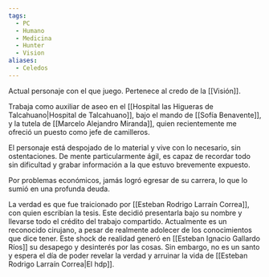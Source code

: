 ```yaml
---
tags:
  - PC
  - Humano
  - Medicina
  - Hunter
  - Vision
aliases:
  - Celedos
---
```

Actual personaje con el que juego. Pertenece al credo de la [[Visión]].

Trabaja como auxiliar de aseo en el [[Hospital las Higueras de Talcahuano|Hospital de Talcahuano]], bajo el mando de [[Sofía Benavente]], y la tutela de [[Marcelo Alejandro Miranda]], quien recientemente me ofreció un puesto como jefe de camilleros.

El personaje está despojado de lo material y vive con lo necesario, sin ostentaciones. De mente particularmente ágil, es capaz de recordar todo sin dificultad y grabar información a la que estuvo brevemente expuesto.

Por problemas económicos, jamás logró egresar de su carrera, lo que lo sumió en una profunda deuda.

La verdad es que fue traicionado por [[Esteban Rodrigo Larraín Correa]], con quien escribían la tesis. Este decidió presentarla bajo su nombre y llevarse todo el crédito del trabajo compartido. Actualmente es un reconocido cirujano, a pesar de realmente adolecer de los conocimientos que dice tener. Este shock de realidad generó en [[Esteban Ignacio Gallardo Ríos]] su desapego y desinterés por las cosas. Sin embargo, no es un santo y espera el día de poder revelar la verdad y arruinar la vida de [[Esteban Rodrigo Larraín Correa|El hdp]].